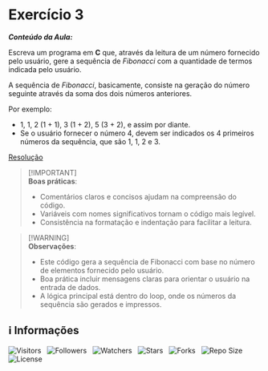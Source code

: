 <!-- Título -->
# Exercício 3

***Conteúdo da Aula:***

Escreva um programa em **C** que, através da leitura de um número fornecido pelo usuário, gere a sequência de *Fibonacci* com a quantidade de termos indicada pelo usuário.

A sequência de *Fibonacci*, basicamente, consiste na geração do número seguinte através da soma dos dois números anteriores.

Por exemplo:

* 1, 1, 2 (1 + 1), 3 (1 + 2), 5 (3 + 2), e assim por diante.
* Se o usuário fornecer o número 4, devem ser indicados os 4 primeiros números da sequência, que são 1, 1, 2 e 3.

[Resolução](main.c)

> [!IMPORTANT]\
> **Boas práticas**:
>
> * Comentários claros e concisos ajudam na compreensão do código.
> * Variáveis com nomes significativos tornam o código mais legível.
> * Consistência na formatação e indentação para facilitar a leitura.

> [!WARNING]\
> **Observações**:
>
> * Este código gera a sequência de Fibonacci com base no número de elementos fornecido pelo usuário.
> * Boa prática incluir mensagens claras para orientar o usuário na entrada de dados.
> * A lógica principal está dentro do loop, onde os números da sequência são gerados e impressos.

<!-- Informações -->
## &#8505; Informações

![Visitors](https://api.visitorbadge.io/api/visitors?path=Devsgeeknerd%2Fcla-exe-3-hor-pra-3-log-par-pro-com-bas&label=Visitantes&labelColor=%23700070&labelStyle=none&countColor=%23000fff&style=plastic&color=%23ffffff "Total de Visitantes")
&nbsp;
![Followers](https://img.shields.io/github/followers/Devsgeeknerd?style=p&label=Seguidores&labelColor=800080&color=000fff "Total de Seguidores")
&nbsp;
![Watchers](https://img.shields.io/github/watchers/Devsgeeknerd/cla-exe-3-hor-pra-3-log-par-pro-com-bas?style=p&label=Observadores&labelColor=800080&color=000fff "Total de Observadores")
&nbsp;
![Stars](https://img.shields.io/github/stars/Devsgeeknerd/cla-exe-3-hor-pra-3-log-par-pro-com-bas?style=p&label=Estrelas&labelColor=800080&color=000fff "Total de Estrelas")
&nbsp;
![Forks](https://img.shields.io/github/forks/Devsgeeknerd/cla-exe-3-hor-pra-3-log-par-pro-com-bas?style=p&label=Bifurcações&labelColor=800080&color=000fff "Total de Bifurcações")
&nbsp;
![Repo Size](https://img.shields.io/github/repo-size/Devsgeeknerd/cla-exe-3-hor-pra-3-log-par-pro-com-bas?style=p&label=Tamanho&labelColor=800080&color=000fff "Tamanho do Repositório")
&nbsp;
![License](https://img.shields.io/github/license/Devsgeeknerd/cla-exe-3-hor-pra-3-log-par-pro-com-bas?style=p&label=Licença&labelColor=800080&color=000fff "Licença do Repositório")
